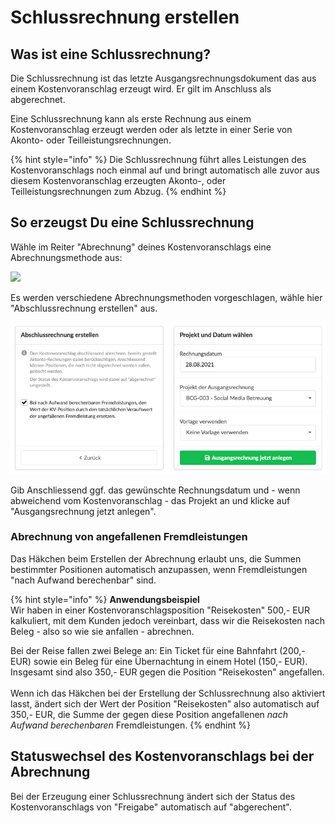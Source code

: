 # Schlussrechnung erstellen

## Was ist eine Schlussrechnung?

Die Schlussrechnung ist das letzte Ausgangsrechnungsdokument das aus einem Kostenvoranschlag erzeugt wird. Er gilt im Anschluss als abgerechnet.

Eine Schlussrechnung kann als erste Rechnung aus einem Kostenvoranschlag erzeugt werden oder als letzte in einer Serie von Akonto- oder Teilleistungsrechnungen.

{% hint style="info" %}
Die Schlussrechnung führt alles Leistungen des Kostenvoranschlags noch einmal auf und bringt automatisch alle zuvor aus diesem Kostenvoranschlag erzeugten Akonto-, oder Teilleistungsrechnungen zum Abzug.
{% endhint %}

## So erzeugst Du eine Schlussrechnung

Wähle im Reiter "Abrechnung" deines Kostenvoranschlags eine Abrechnungsmethode aus:

![](../../../.gitbook/assets/bildschirmfoto-2020-03-08-um-15.43.45.png)

Es werden verschiedene Abrechnungsmethoden vorgeschlagen, wähle hier "Abschlussrechnung erstellen" aus.

![](../../../.gitbook/assets/bildschirmfoto-2021-08-28-um-15.05.29.png)

Gib Anschliessend ggf. das gewünschte Rechnungsdatum  und - wenn abweichend vom Kostenvoranschlag - das Projekt an und klicke auf "Ausgangsrechnung jetzt anlegen".

### Abrechnung von angefallenen Fremdleistungen

Das Häkchen beim Erstellen der Abrechnung erlaubt uns, die Summen bestimmter Positionen automatisch anzupassen, wenn Fremdleistungen "nach Aufwand berechenbar" sind.

{% hint style="info" %}
**Anwendungsbeispiel**\
Wir haben in einer Kostenvoranschlagsposition "Reisekosten" 500,- EUR kalkuliert, mit dem Kunden jedoch vereinbart, dass wir die Reisekosten nach Beleg - also so wie sie anfallen - abrechnen.

Bei der Reise fallen zwei Belege an: Ein Ticket für eine Bahnfahrt (200,- EUR) sowie ein Beleg für eine Übernachtung in einem Hotel (150,- EUR).\
Insgesamt sind also 350,- EUR gegen die Position "Reisekosten" angefallen.\
\
Wenn ich das Häkchen bei der Erstellung der Schlussrechnung also aktiviert lasst, ändert sich der Wert der Position "Reisekosten" also automatisch auf 350,- EUR, die Summe der gegen diese Position angefallenen _nach Aufwand berechenbaren_ Fremdleistungen.
{% endhint %}



## Statuswechsel des Kostenvoranschlags bei der Abrechnung

Bei der Erzeugung einer Schlussrechnung ändert sich der Status des Kostenvoranschlags von "Freigabe" automatisch auf "abgerechent".
